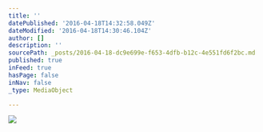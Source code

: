 ```yaml
---
title: ''
datePublished: '2016-04-18T14:32:58.049Z'
dateModified: '2016-04-18T14:30:46.104Z'
author: []
description: ''
sourcePath: _posts/2016-04-18-dc9e699e-f653-4dfb-b12c-4e551fd6f2bc.md
published: true
inFeed: true
hasPage: false
inNav: false
_type: MediaObject

---
```

![](https://the-grid-user-content.s3-us-west-2.amazonaws.com/7f6ddc8f-585e-40ac-922b-1effd5f1f65e.jpg)